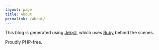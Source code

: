 ```yaml
---
layout: page
title: About
permalink: /about/
---
```


This blog is generated using [Jekyll](http://jekyllrb.com/), which uses [Ruby](https://www.ruby-lang.org/) behind the scenes.

Proudly PHP-free.